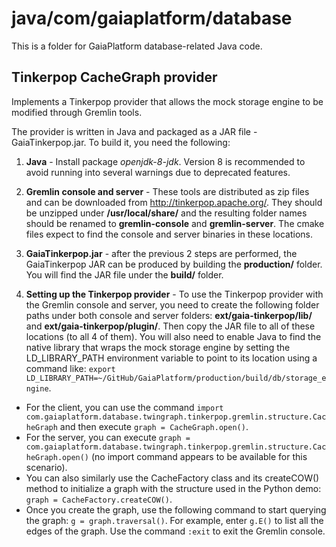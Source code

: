 # java/com/gaiaplatform/database
This is a folder for GaiaPlatform database-related Java code.

## Tinkerpop CacheGraph provider

Implements a Tinkerpop provider that allows the mock storage engine to be modified through Gremlin tools.

The provider is written in Java and packaged as a JAR file - GaiaTinkerpop.jar. To build it, you need the following:

1. **Java** - Install package *openjdk-8-jdk*. Version 8 is recommended to avoid running into several warnings due to deprecated features.

2. **Gremlin console and server** - These tools are distributed as zip files and can be downloaded from http://tinkerpop.apache.org/. They should be unzipped under **/usr/local/share/** and the resulting folder names should be renamed to **gremlin-console** and **gremlin-server**. The cmake files expect to find the console and server binaries in these locations.

3. **GaiaTinkerpop.jar** - after the previous 2 steps are performed, the GaiaTinkerpop JAR can be produced by building the **production/** folder. You will find the JAR file under the **build/** folder.

4. **Setting up the Tinkerpop provider** - To use the Tinkerpop provider with the Gremlin console and server, you need to create the following folder paths under both console and server folders: **ext/gaia-tinkerpop/lib/** and **ext/gaia-tinkerpop/plugin/**. Then copy the JAR file to all of these locations (to all 4 of them). You will also need to enable Java to find the native library that wraps the mock storage engine by setting the LD_LIBRARY_PATH environment variable to point to its location using a command like: ```export LD_LIBRARY_PATH=~/GitHub/GaiaPlatform/production/build/db/storage_engine```.
  * For the client, you can use the command ```import com.gaiaplatform.database.twingraph.tinkerpop.gremlin.structure.CacheGraph``` and then execute ```graph = CacheGraph.open()```.
  * For the server, you can execute ```graph = com.gaiaplatform.database.twingraph.tinkerpop.gremlin.structure.CacheGraph.open()``` (no import command appears to be available for this scenario).
  * You can also similarly use the CacheFactory class and its createCOW() method to initialize a graph with the structure used in the Python demo: ```graph = CacheFactory.createCOW()```.
  * Once you create the graph, use the following command to start querying the graph: ```g = graph.traversal()```. For example, enter ```g.E()``` to list all the edges of the graph. Use the command ```:exit``` to exit the Gremlin console.
